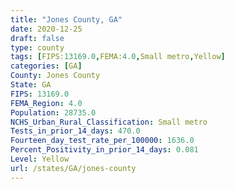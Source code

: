 ```yaml
---
title: "Jones County, GA"
date: 2020-12-25
draft: false
type: county
tags: [FIPS:13169.0,FEMA:4.0,Small metro,Yellow]
categories: [GA]
County: Jones County
State: GA
FIPS: 13169.0
FEMA_Region: 4.0
Population: 28735.0
NCHS_Urban_Rural_Classification: Small metro
Tests_in_prior_14_days: 470.0
Fourteen_day_test_rate_per_100000: 1636.0
Percent_Positivity_in_prior_14_days: 0.081
Level: Yellow
url: /states/GA/jones-county
---
```



